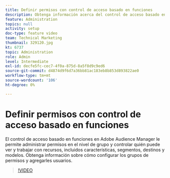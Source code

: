```yaml
---
title: Definir permisos con control de acceso basado en funciones
description: Obtenga información acerca del control de acceso basado en funciones en Adobe Audience Manager y cómo administrar permisos en el nivel de grupo. Descubra cómo controlar quién puede ver y trabajar con recursos, incluidos características, segmentos, destinos y modelos. Obtenga información sobre cómo configurar los grupos de permisos y agregarles usuarios.
feature: Administration
topics: null
activity: setup
doc-type: feature video
team: Technical Marketing
thumbnail: 329120.jpg
kt: 6737
topic: Administration
role: Admin
level: Intermediate
exl-id: decfe5fc-cec7-4f0a-875d-8a5f8d9c9ed6
source-git-commit: d4874d9f6d7a36bb81ac183eb8b853d893822ae0
workflow-type: tm+mt
source-wordcount: '106'
ht-degree: 0%

---
```


# Definir permisos con control de acceso basado en funciones

El control de acceso basado en funciones en Adobe Audience Manager le permite administrar permisos en el nivel de grupo y controlar quién puede ver y trabajar con recursos, incluidos características, segmentos, destinos y modelos. Obtenga información sobre cómo configurar los grupos de permisos y agregarles usuarios.

>[!VIDEO](https://video.tv.adobe.com/v/329120/?quality=12&learn=on)
